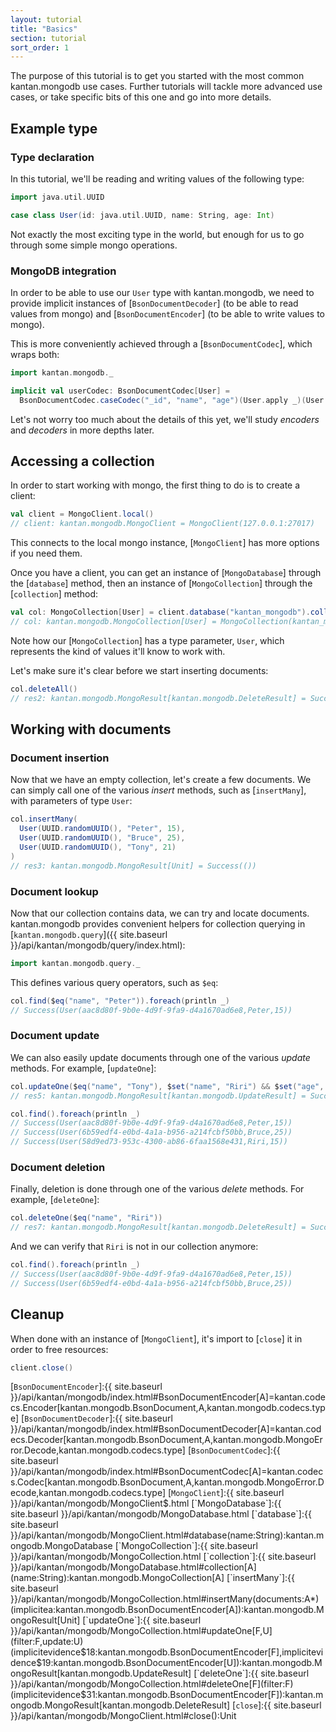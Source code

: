 ```yaml
---
layout: tutorial
title: "Basics"
section: tutorial
sort_order: 1
---
```


The purpose of this tutorial is to get you started with the most common kantan.mongodb use cases. Further tutorials will
tackle more advanced use cases, or take specific bits of this one and go into more details.

## Example type

### Type declaration

In this tutorial, we'll be reading and writing values of the following type:

```scala
import java.util.UUID

case class User(id: java.util.UUID, name: String, age: Int)
```

Not exactly the most exciting type in the world, but enough for us to go through some simple mongo operations.

### MongoDB integration

In order to be able to use our `User` type with kantan.mongodb, we need to provide implicit instances of
[`BsonDocumentDecoder`] (to be able to read values from mongo) and [`BsonDocumentEncoder`] (to be able to write
values to mongo).

This is more conveniently achieved through a [`BsonDocumentCodec`], which wraps both:

```scala
import kantan.mongodb._

implicit val userCodec: BsonDocumentCodec[User] =
  BsonDocumentCodec.caseCodec("_id", "name", "age")(User.apply _)(User.unapply _)
```

Let's not worry too much about the details of this yet, we'll study _encoders_ and _decoders_ in more depths later.

## Accessing a collection

In order to start working with mongo, the first thing to do is to create a client:

```scala
val client = MongoClient.local()
// client: kantan.mongodb.MongoClient = MongoClient(127.0.0.1:27017)
```

This connects to the local mongo instance, [`MongoClient`] has more options if you need them.

Once you have a client, you can get an instance of [`MongoDatabase`] through the [`database`] method,
then an instance of [`MongoCollection`] through the [`collection`] method:

```scala
val col: MongoCollection[User] = client.database("kantan_mongodb").collection("users")
// col: kantan.mongodb.MongoCollection[User] = MongoCollection(kantan_mongodb.users)
```

Note how our [`MongoCollection`] has a type parameter, `User`, which represents the kind of values it'll know to work with.

Let's make sure it's clear before we start inserting documents:

```scala
col.deleteAll()
// res2: kantan.mongodb.MongoResult[kantan.mongodb.DeleteResult] = Success(Acknowledged(2))
```

## Working with documents

### Document insertion

Now that we have an empty collection, let's create a few documents. We can simply call one of the various _insert_ methods,
such as [`insertMany`], with parameters of type `User`:

```scala
col.insertMany(
  User(UUID.randomUUID(), "Peter", 15),
  User(UUID.randomUUID(), "Bruce", 25),
  User(UUID.randomUUID(), "Tony", 21)
)
// res3: kantan.mongodb.MongoResult[Unit] = Success(())
```


### Document lookup

Now that our collection contains data, we can try and locate documents. kantan.mongodb provides convenient helpers for
collection querying in [`kantan.mongodb.query`]({{ site.baseurl }}/api/kantan/mongodb/query/index.html):

```scala
import kantan.mongodb.query._
```

This defines various query operators, such as `$eq`:


```scala
col.find($eq("name", "Peter")).foreach(println _)
// Success(User(aac8d80f-9b0e-4d9f-9fa9-d4a1670ad6e8,Peter,15))
```


### Document update

We can also easily update documents through one of the various _update_ methods. For example, [`updateOne`]:

```scala
col.updateOne($eq("name", "Tony"), $set("name", "Riri") && $set("age", 15))
// res5: kantan.mongodb.MongoResult[kantan.mongodb.UpdateResult] = Success(Update(1,Some(1)))

col.find().foreach(println _)
// Success(User(aac8d80f-9b0e-4d9f-9fa9-d4a1670ad6e8,Peter,15))
// Success(User(6b59edf4-e0bd-4a1a-b956-a214fcbf50bb,Bruce,25))
// Success(User(58d9ed73-953c-4300-ab86-6faa1568e431,Riri,15))
```


### Document deletion

Finally, deletion is done through one of the various _delete_ methods. For example, [`deleteOne`]:

```scala
col.deleteOne($eq("name", "Riri"))
// res7: kantan.mongodb.MongoResult[kantan.mongodb.DeleteResult] = Success(Acknowledged(1))
```

And we can verify that `Riri` is not in our collection anymore:

```scala
col.find().foreach(println _)
// Success(User(aac8d80f-9b0e-4d9f-9fa9-d4a1670ad6e8,Peter,15))
// Success(User(6b59edf4-e0bd-4a1a-b956-a214fcbf50bb,Bruce,25))
```

## Cleanup

When done with an instance of [`MongoClient`], it's import to [`close`] it in order to free resources:

```scala
client.close()
```

[`BsonDocumentEncoder`]:{{ site.baseurl }}/api/kantan/mongodb/index.html#BsonDocumentEncoder[A]=kantan.codecs.Encoder[kantan.mongodb.BsonDocument,A,kantan.mongodb.codecs.type]
[`BsonDocumentDecoder`]:{{ site.baseurl }}/api/kantan/mongodb/index.html#BsonDocumentDecoder[A]=kantan.codecs.Decoder[kantan.mongodb.BsonDocument,A,kantan.mongodb.MongoError.Decode,kantan.mongodb.codecs.type]
[`BsonDocumentCodec`]:{{ site.baseurl }}/api/kantan/mongodb/index.html#BsonDocumentCodec[A]=kantan.codecs.Codec[kantan.mongodb.BsonDocument,A,kantan.mongodb.MongoError.Decode,kantan.mongodb.codecs.type]
[`MongoClient`]:{{ site.baseurl }}/api/kantan/mongodb/MongoClient$.html
[`MongoDatabase`]:{{ site.baseurl }}/api/kantan/mongodb/MongoDatabase.html
[`database`]:{{ site.baseurl }}/api/kantan/mongodb/MongoClient.html#database(name:String):kantan.mongodb.MongoDatabase
[`MongoCollection`]:{{ site.baseurl }}/api/kantan/mongodb/MongoCollection.html
[`collection`]:{{ site.baseurl }}/api/kantan/mongodb/MongoDatabase.html#collection[A](name:String):kantan.mongodb.MongoCollection[A]
[`insertMany`]:{{ site.baseurl }}/api/kantan/mongodb/MongoCollection.html#insertMany(documents:A*)(implicitea:kantan.mongodb.BsonDocumentEncoder[A]):kantan.mongodb.MongoResult[Unit]
[`updateOne`]:{{ site.baseurl }}/api/kantan/mongodb/MongoCollection.html#updateOne[F,U](filter:F,update:U)(implicitevidence$18:kantan.mongodb.BsonDocumentEncoder[F],implicitevidence$19:kantan.mongodb.BsonDocumentEncoder[U]):kantan.mongodb.MongoResult[kantan.mongodb.UpdateResult]
[`deleteOne`]:{{ site.baseurl }}/api/kantan/mongodb/MongoCollection.html#deleteOne[F](filter:F)(implicitevidence$31:kantan.mongodb.BsonDocumentEncoder[F]):kantan.mongodb.MongoResult[kantan.mongodb.DeleteResult]
[`close`]:{{ site.baseurl }}/api/kantan/mongodb/MongoClient.html#close():Unit
